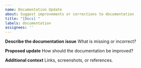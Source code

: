 ```yaml
---
name: Documentation Update
about: Suggest improvements or corrections to documentation
title: "[Docs] "
labels: documentation
assignees: ''
---
```


**Describe the documentation issue**
What is missing or incorrect?

**Proposed update**
How should the documentation be improved?

**Additional context**
Links, screenshots, or references.
